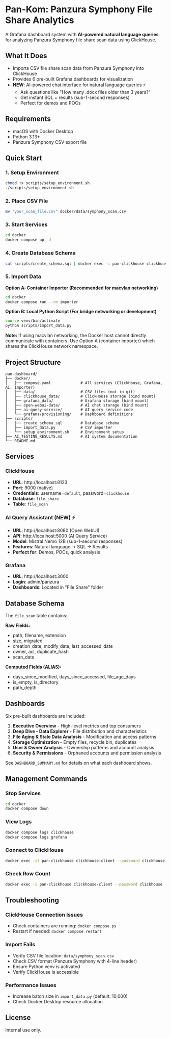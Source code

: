 # Pan-Kom: Panzura Symphony File Share Analytics

A Grafana dashboard system with **AI-powered natural language queries** for analyzing Panzura Symphony file share scan data using ClickHouse.

## What It Does

- Imports CSV file share scan data from Panzura Symphony into ClickHouse
- Provides 6 pre-built Grafana dashboards for visualization
- **NEW**: AI-powered chat interface for natural language queries ⚡
  - Ask questions like "How many .docx files older than 3 years?"
  - Get instant SQL + results (sub-1-second responses)
  - Perfect for demos and POCs

## Requirements

- macOS with Docker Desktop
- Python 3.13+
- Panzura Symphony CSV export file

## Quick Start

### 1. Setup Environment

```bash
chmod +x scripts/setup_environment.sh
./scripts/setup_environment.sh
```

### 2. Place CSV File

```bash
mv "your_scan_file.csv" docker/data/symphony_scan.csv
```

### 3. Start Services

```bash
cd docker
docker compose up -d
```

### 4. Create Database Schema

```bash
cat scripts/create_schema.sql | docker exec -i pan-clickhouse clickhouse-client --password clickhouse
```

### 5. Import Data

**Option A: Container Importer (Recommended for macvlan networking)**
```bash
cd docker
docker compose run --rm importer
```

**Option B: Local Python Script (For bridge networking or development)**
```bash
source venv/bin/activate
python scripts/import_data.py
```

**Note:** If using macvlan networking, the Docker host cannot directly communicate with containers. Use Option A (container importer) which shares the ClickHouse network namespace.

## Project Structure

```
pan-dashboard/
├── docker/
│   ├── compose.yaml             # All services (ClickHouse, Grafana, AI, Importer)
│   ├── data/                    # CSV files (not in git)
│   ├── clickhouse_data/         # ClickHouse storage (bind mount)
│   ├── grafana_data/            # Grafana storage (bind mount)
│   ├── open-webui-data/         # AI chat storage (bind mount)
│   ├── ai-query-service/        # AI query service code
│   └── grafana/provisioning/    # Dashboard definitions
├── scripts/
│   ├── create_schema.sql        # Database schema
│   ├── import_data.py           # CSV importer
│   └── setup_environment.sh     # Environment setup
├── AI_TESTING_RESULTS.md        # AI system documentation
└── README.md
```

## Services

### ClickHouse
- **URL**: http://localhost:8123
- **Port**: 9000 (native)
- **Credentials**: username=`default`, password=`clickhouse`
- **Database**: `file_share`
- **Table**: `file_scan`

### AI Query Assistant (NEW) ⚡
- **URL**: http://localhost:8080 (Open WebUI)
- **API**: http://localhost:5000 (AI Query Service)
- **Model**: Mistral Nemo 12B (sub-1-second responses)
- **Features**: Natural language → SQL → Results
- **Perfect for**: Demos, POCs, quick analysis

### Grafana
- **URL**: http://localhost:3000
- **Login**: admin/panzura
- **Dashboards**: Located in "File Share" folder

## Database Schema

The `file_scan` table contains:

**Raw Fields:**
- path, filename, extension
- size, migrated
- creation_date, modify_date, last_accessed_date
- owner, acl, duplicate_hash
- scan_date

**Computed Fields (ALIAS):**
- days_since_modified, days_since_accessed, file_age_days
- is_empty, is_directory
- path_depth

## Dashboards

Six pre-built dashboards are included:

1. **Executive Overview** - High-level metrics and top consumers
2. **Deep Dive - Data Explorer** - File distribution and characteristics
3. **File Aging & Stale Data Analysis** - Modification and access patterns
4. **Storage Optimization** - Empty files, recycle bin, duplicates
5. **User & Owner Analysis** - Ownership patterns and account analysis
6. **Security & Permissions** - Orphaned accounts and permission analysis

See `DASHBOARD_SUMMARY.md` for details on what each dashboard shows.

## Management Commands

### Stop Services
```bash
cd docker
docker compose down
```

### View Logs
```bash
docker compose logs clickhouse
docker compose logs grafana
```

### Connect to ClickHouse
```bash
docker exec -it pan-clickhouse clickhouse-client --password clickhouse
```

### Check Row Count
```bash
docker exec -i pan-clickhouse clickhouse-client --password clickhouse -q "SELECT COUNT(*) FROM file_share.file_scan"
```

## Troubleshooting

### ClickHouse Connection Issues
- Check containers are running: `docker compose ps`
- Restart if needed: `docker compose restart`

### Import Fails
- Verify CSV file location: `data/symphony_scan.csv`
- Check CSV format (Panzura Symphony with 4-line header)
- Ensure Python venv is activated
- Verify ClickHouse is accessible

### Performance Issues
- Increase batch size in `import_data.py` (default: 10,000)
- Check Docker Desktop resource allocation

## License

Internal use only.

